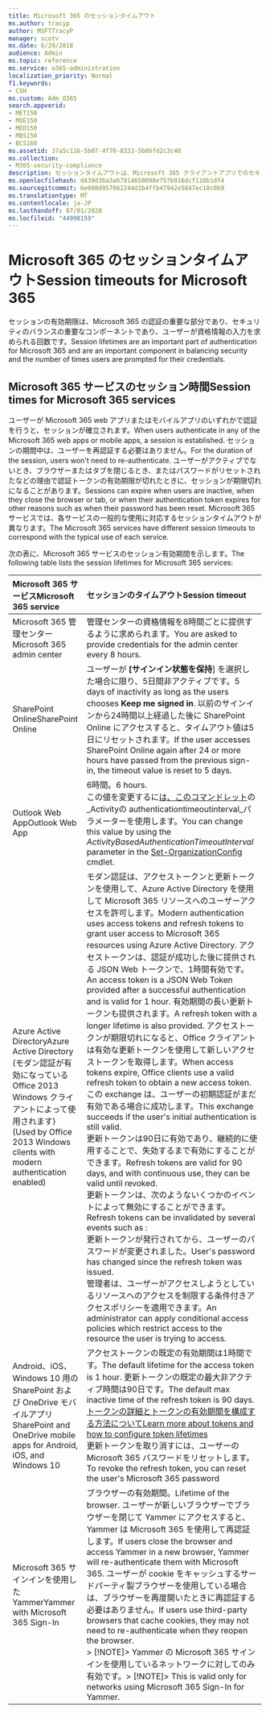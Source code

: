 ```yaml
---
title: Microsoft 365 のセッションタイムアウト
ms.author: tracyp
author: MSFTTracyP
manager: scotv
ms.date: 6/29/2018
audience: Admin
ms.topic: reference
ms.service: o365-administration
localization_priority: Normal
f1.keywords:
- CSH
ms.custom: Adm_O365
search.appverid:
- MET150
- MOE150
- MED150
- MBS150
- BCS160
ms.assetid: 37a5c116-5b07-4f70-8333-5b86fd2c3c40
ms.collection:
- M365-security-compliance
description: セッションタイムアウトは、Microsoft 365 クライアントアプリでのセキュリティと容易なアクセスのバランスを取るために使用されます。
ms.openlocfilehash: d439d36a3a67914658098e757b916dcf110b1df4
ms.sourcegitcommit: 6e608d957082244d1b4ffb47942e5847ec18c0b9
ms.translationtype: MT
ms.contentlocale: ja-JP
ms.lasthandoff: 07/01/2020
ms.locfileid: "44998159"
---
```

# <a name="session-timeouts-for-microsoft-365"></a><span data-ttu-id="25c77-103">Microsoft 365 のセッションタイムアウト</span><span class="sxs-lookup"><span data-stu-id="25c77-103">Session timeouts for Microsoft 365</span></span>

<span data-ttu-id="25c77-104">セッションの有効期限は、Microsoft 365 の認証の重要な部分であり、セキュリティのバランスの重要なコンポーネントであり、ユーザーが資格情報の入力を求められる回数です。</span><span class="sxs-lookup"><span data-stu-id="25c77-104">Session lifetimes are an important part of authentication for Microsoft 365 and are an important component in balancing security and the number of times users are prompted for their credentials.</span></span>
  
## <a name="session-times-for-microsoft-365-services"></a><span data-ttu-id="25c77-105">Microsoft 365 サービスのセッション時間</span><span class="sxs-lookup"><span data-stu-id="25c77-105">Session times for Microsoft 365 services</span></span>

<span data-ttu-id="25c77-106">ユーザーが Microsoft 365 web アプリまたはモバイルアプリのいずれかで認証を行うと、セッションが確立されます。</span><span class="sxs-lookup"><span data-stu-id="25c77-106">When users authenticate in any of the Microsoft 365 web apps or mobile apps, a session is established.</span></span> <span data-ttu-id="25c77-107">セッションの期間中は、ユーザーを再認証する必要はありません。</span><span class="sxs-lookup"><span data-stu-id="25c77-107">For the duration of the session, users won't need to re-authenticate.</span></span> <span data-ttu-id="25c77-108">ユーザーがアクティブでないとき、ブラウザーまたはタブを閉じるとき、またはパスワードがリセットされたなどの理由で認証トークンの有効期限が切れたときに、セッションが期限切れになることがあります。</span><span class="sxs-lookup"><span data-stu-id="25c77-108">Sessions can expire when users are inactive, when they close the browser or tab, or when their authentication token expires for other reasons such as when their password has been reset.</span></span> <span data-ttu-id="25c77-109">Microsoft 365 サービスでは、各サービスの一般的な使用に対応するセッションタイムアウトが異なります。</span><span class="sxs-lookup"><span data-stu-id="25c77-109">The Microsoft 365 services have different session timeouts to correspond with the typical use of each service.</span></span>
  
<span data-ttu-id="25c77-110">次の表に、Microsoft 365 サービスのセッション有効期間を示します。</span><span class="sxs-lookup"><span data-stu-id="25c77-110">The following table lists the session lifetimes for Microsoft 365 services:</span></span>
  
|<span data-ttu-id="25c77-111">**Microsoft 365 サービス**</span><span class="sxs-lookup"><span data-stu-id="25c77-111">**Microsoft 365 service**</span></span>|<span data-ttu-id="25c77-112">**セッションのタイムアウト**</span><span class="sxs-lookup"><span data-stu-id="25c77-112">**Session timeout**</span></span>|
|:-----|:-----|
|<span data-ttu-id="25c77-113">Microsoft 365 管理センター</span><span class="sxs-lookup"><span data-stu-id="25c77-113">Microsoft 365 admin center</span></span>  <br/> |<span data-ttu-id="25c77-114">管理センターの資格情報を8時間ごとに提供するように求められます。</span><span class="sxs-lookup"><span data-stu-id="25c77-114">You are asked to provide credentials for the admin center every 8 hours.</span></span>  <br/> |
|<span data-ttu-id="25c77-115">SharePoint Online</span><span class="sxs-lookup"><span data-stu-id="25c77-115">SharePoint Online</span></span>  <br/> |<span data-ttu-id="25c77-116">ユーザーが **[サインイン状態を保持**] を選択した場合に限り、5日間非アクティブです。</span><span class="sxs-lookup"><span data-stu-id="25c77-116">5 days of inactivity as long as the users chooses **Keep me signed in**.</span></span> <span data-ttu-id="25c77-117">以前のサインインから24時間以上経過した後に SharePoint Online にアクセスすると、タイムアウト値は5日にリセットされます。</span><span class="sxs-lookup"><span data-stu-id="25c77-117">If the user accesses SharePoint Online again after 24 or more hours have passed from the previous sign-in, the timeout value is reset to 5 days.</span></span>  <br/> |
|<span data-ttu-id="25c77-118">Outlook Web App</span><span class="sxs-lookup"><span data-stu-id="25c77-118">Outlook Web App</span></span>  <br/> |<span data-ttu-id="25c77-119">6時間。</span><span class="sxs-lookup"><span data-stu-id="25c77-119">6 hours.</span></span>  <br/> <span data-ttu-id="25c77-120">この値を変更するに[は、このコマンドレット](https://go.microsoft.com/fwlink/p/?LinkId=615378)の_Activityの authenticationtimeoutinterval_パラメーターを使用します。</span><span class="sxs-lookup"><span data-stu-id="25c77-120">You can change this value by using the  _ActivityBasedAuthenticationTimeoutInterval_ parameter in the [Set-OrganizationConfig](https://go.microsoft.com/fwlink/p/?LinkId=615378) cmdlet.</span></span>  <br/> |
|<span data-ttu-id="25c77-121">Azure Active Directory</span><span class="sxs-lookup"><span data-stu-id="25c77-121">Azure Active Directory</span></span>  <br/> <span data-ttu-id="25c77-122">(モダン認証が有効になっている Office 2013 Windows クライアントによって使用されます)</span><span class="sxs-lookup"><span data-stu-id="25c77-122">(Used by Office 2013 Windows clients with modern authentication enabled)</span></span>  <br/> | <span data-ttu-id="25c77-123">モダン認証は、アクセストークンと更新トークンを使用して、Azure Active Directory を使用して Microsoft 365 リソースへのユーザーアクセスを許可します。</span><span class="sxs-lookup"><span data-stu-id="25c77-123">Modern authentication uses access tokens and refresh tokens to grant user access to Microsoft 365 resources using Azure Active Directory.</span></span> <span data-ttu-id="25c77-124">アクセストークンは、認証が成功した後に提供される JSON Web トークンで、1時間有効です。</span><span class="sxs-lookup"><span data-stu-id="25c77-124">An access token is a JSON Web Token provided after a successful authentication and is valid for 1 hour.</span></span> <span data-ttu-id="25c77-125">有効期間の長い更新トークンも提供されます。</span><span class="sxs-lookup"><span data-stu-id="25c77-125">A refresh token with a longer lifetime is also provided.</span></span> <span data-ttu-id="25c77-126">アクセストークンが期限切れになると、Office クライアントは有効な更新トークンを使用して新しいアクセストークンを取得します。</span><span class="sxs-lookup"><span data-stu-id="25c77-126">When access tokens expire, Office clients use a valid refresh token to obtain a new access token.</span></span> <span data-ttu-id="25c77-127">この exchange は、ユーザーの初期認証がまだ有効である場合に成功します。</span><span class="sxs-lookup"><span data-stu-id="25c77-127">This exchange succeeds if the user's initial authentication is still valid.</span></span>  <br/>  <span data-ttu-id="25c77-128">更新トークンは90日に有効であり、継続的に使用することで、失効するまで有効にすることができます。</span><span class="sxs-lookup"><span data-stu-id="25c77-128">Refresh tokens are valid for 90 days, and with continuous use, they can be valid until revoked.</span></span>  <br/>  <span data-ttu-id="25c77-129">更新トークンは、次のようないくつかのイベントによって無効にすることができます。</span><span class="sxs-lookup"><span data-stu-id="25c77-129">Refresh tokens can be invalidated by several events such as :</span></span>  <br/>  <span data-ttu-id="25c77-130">更新トークンが発行されてから、ユーザーのパスワードが変更されました。</span><span class="sxs-lookup"><span data-stu-id="25c77-130">User's password has changed since the refresh token was issued.</span></span>  <br/>  <span data-ttu-id="25c77-131">管理者は、ユーザーがアクセスしようとしているリソースへのアクセスを制限する条件付きアクセスポリシーを適用できます。</span><span class="sxs-lookup"><span data-stu-id="25c77-131">An administrator can apply conditional access policies which restrict access to the resource the user is trying to access.</span></span>  <br/> |
|<span data-ttu-id="25c77-132">Android、iOS、Windows 10 用の SharePoint および OneDrive モバイルアプリ</span><span class="sxs-lookup"><span data-stu-id="25c77-132">SharePoint and OneDrive mobile apps for Android, iOS, and Windows 10</span></span>  <br/> |<span data-ttu-id="25c77-133">アクセストークンの既定の有効期間は1時間です。</span><span class="sxs-lookup"><span data-stu-id="25c77-133">The default lifetime for the access token is 1 hour.</span></span> <span data-ttu-id="25c77-134">更新トークンの既定の最大非アクティブ時間は90日です。</span><span class="sxs-lookup"><span data-stu-id="25c77-134">The default max inactive time of the refresh token is 90 days.</span></span>  <br/> [<span data-ttu-id="25c77-135">トークンの詳細とトークンの有効期間を構成する方法について</span><span class="sxs-lookup"><span data-stu-id="25c77-135">Learn more about tokens and how to configure token lifetimes</span></span>](https://docs.microsoft.com/azure/active-directory/active-directory-configurable-token-lifetimes) <br/> <span data-ttu-id="25c77-136">更新トークンを取り消すには、ユーザーの Microsoft 365 パスワードをリセットします。</span><span class="sxs-lookup"><span data-stu-id="25c77-136">To revoke the refresh token, you can reset the user's Microsoft 365 password</span></span>  <br/> |
|<span data-ttu-id="25c77-137">Microsoft 365 サインインを使用した Yammer</span><span class="sxs-lookup"><span data-stu-id="25c77-137">Yammer with Microsoft 365 Sign-In</span></span>  <br/> |<span data-ttu-id="25c77-138">ブラウザーの有効期間。</span><span class="sxs-lookup"><span data-stu-id="25c77-138">Lifetime of the browser.</span></span> <span data-ttu-id="25c77-139">ユーザーが新しいブラウザーでブラウザーを閉じて Yammer にアクセスすると、Yammer は Microsoft 365 を使用して再認証します。</span><span class="sxs-lookup"><span data-stu-id="25c77-139">If users close the browser and access Yammer in a new browser, Yammer will re-authenticate them with Microsoft 365.</span></span> <span data-ttu-id="25c77-140">ユーザーが cookie をキャッシュするサードパーティ製ブラウザーを使用している場合は、ブラウザーを再度開いたときに再認証する必要はありません。</span><span class="sxs-lookup"><span data-stu-id="25c77-140">If users use third-party browsers that cache cookies, they may not need to re-authenticate when they reopen the browser.</span></span>  <br/> <span data-ttu-id="25c77-141">> [!NOTE]> Yammer の Microsoft 365 サインインを使用しているネットワークに対してのみ有効です。</span><span class="sxs-lookup"><span data-stu-id="25c77-141">> [!NOTE]> This is valid only for networks using Microsoft 365 Sign-In for Yammer.</span></span>           |
   

